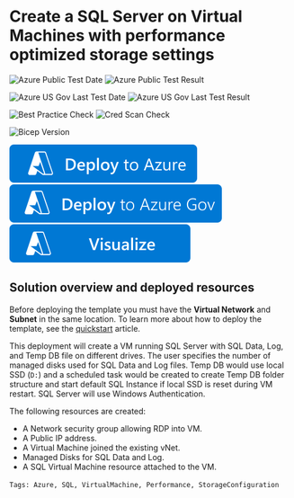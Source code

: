 # Create a SQL Server on Virtual Machines with performance optimized storage settings

![Azure Public Test Date](https://azurequickstartsservice.blob.core.windows.net/badges/quickstarts/microsoft.sqlvirtualmachine/sql-vm-new-storage/PublicLastTestDate.svg)
![Azure Public Test Result](https://azurequickstartsservice.blob.core.windows.net/badges/quickstarts/microsoft.sqlvirtualmachine/sql-vm-new-storage/PublicDeployment.svg)

![Azure US Gov Last Test Date](https://azurequickstartsservice.blob.core.windows.net/badges/quickstarts/microsoft.sqlvirtualmachine/sql-vm-new-storage/FairfaxLastTestDate.svg)
![Azure US Gov Last Test Result](https://azurequickstartsservice.blob.core.windows.net/badges/quickstarts/microsoft.sqlvirtualmachine/sql-vm-new-storage/FairfaxDeployment.svg)

![Best Practice Check](https://azurequickstartsservice.blob.core.windows.net/badges/quickstarts/microsoft.sqlvirtualmachine/sql-vm-new-storage/BestPracticeResult.svg)
![Cred Scan Check](https://azurequickstartsservice.blob.core.windows.net/badges/quickstarts/microsoft.sqlvirtualmachine/sql-vm-new-storage/CredScanResult.svg)

![Bicep Version](https://azurequickstartsservice.blob.core.windows.net/badges/quickstarts/microsoft.sqlvirtualmachine/sql-vm-new-storage/BicepVersion.svg)

[![Deploy To Azure](https://raw.githubusercontent.com/Azure/azure-quickstart-templates/master/1-CONTRIBUTION-GUIDE/images/deploytoazure.svg?sanitize=true)](https://portal.azure.com/#create/Microsoft.Template/uri/https%3A%2F%2Fraw.githubusercontent.com%2FAzure%2Fazure-quickstart-templates%2Fmaster%2Fquickstarts%2Fmicrosoft.sqlvirtualmachine%2Fsql-vm-new-storage%2Fazuredeploy.json)
[![Deploy To Azure US Gov](https://raw.githubusercontent.com/Azure/azure-quickstart-templates/master/1-CONTRIBUTION-GUIDE/images/deploytoazuregov.svg?sanitize=true)](https://portal.azure.us/#create/Microsoft.Template/uri/https%3A%2F%2Fraw.githubusercontent.com%2FAzure%2Fazure-quickstart-templates%2Fmaster%2Fquickstarts%2Fmicrosoft.sqlvirtualmachine%2Fsql-vm-new-storage%2Fazuredeploy.json)
[![Visualize](https://raw.githubusercontent.com/Azure/azure-quickstart-templates/master/1-CONTRIBUTION-GUIDE/images/visualizebutton.svg?sanitize=true)](http://armviz.io/#/?load=https%3A%2F%2Fraw.githubusercontent.com%2FAzure%2Fazure-quickstart-templates%2Fmaster%2Fquickstarts%2Fmicrosoft.sqlvirtualmachine%2Fsql-vm-new-storage%2Fazuredeploy.json)

## Solution overview and deployed resources

Before deploying the template you must have the **Virtual Network** and **Subnet** in the same location. To learn more about how to deploy the template, see the [quickstart](https://docs.microsoft.com/azure/azure-sql/virtual-machines/windows/create-sql-vm-resource-manager-template) article.

This deployment will create a VM running SQL Server with SQL Data, Log, and Temp DB file on
different drives. The user specifies the number of managed disks used for SQL Data and Log files.
Temp DB would use local SSD (`D:`) and a scheduled task would be created to create Temp DB folder
structure and start default SQL Instance if local SSD is reset during VM restart. SQL Server will
use Windows Authentication.

The following resources are created:

- A Network security group allowing RDP into VM.
- A Public IP address.
- A Virtual Machine joined the existing vNet.
- Managed Disks for SQL Data and Log.
- A SQL Virtual Machine resource attached to the VM.

`Tags: Azure, SQL, VirtualMachine, Performance, StorageConfiguration`
